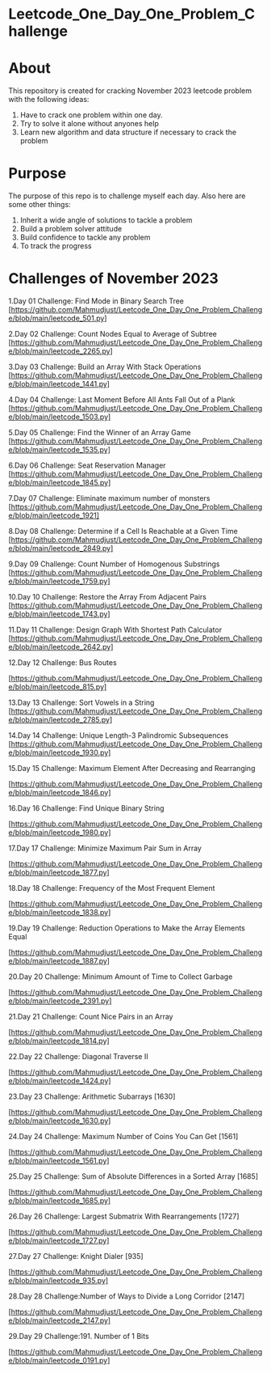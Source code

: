 # Leetcode_One_Day_One_Problem_Challenge


# About

This repository is created for cracking November 2023 leetcode problem with the following ideas:

1. Have to crack one problem within one day.
2. Try to solve it alone without anyones help
3. Learn new algorithm and data structure if necessary  to crack the problem 



# Purpose

The purpose of this repo  is to challenge myself each day. Also here are some other things:

1. Inherit a wide angle of solutions to tackle a problem
3. Build a problem solver attitude
4. Build confidence to tackle any problem
5. To track the progress 

# Challenges of November 2023

1.Day 01 Challenge: Find Mode in Binary Search Tree [https://github.com/Mahmudjust/Leetcode_One_Day_One_Problem_Challenge/blob/main/leetcode_501.py]


2.Day 02 Challenge: Count Nodes Equal to Average of Subtree [https://github.com/Mahmudjust/Leetcode_One_Day_One_Problem_Challenge/blob/main/leetcode_2265.py]


3.Day 03 Challenge: Build an Array With Stack Operations [https://github.com/Mahmudjust/Leetcode_One_Day_One_Problem_Challenge/blob/main/leetcode_1441.py]


4.Day 04 Challenge: Last Moment Before All Ants Fall Out of a Plank [https://github.com/Mahmudjust/Leetcode_One_Day_One_Problem_Challenge/blob/main/leetcode_1503.py]


5.Day 05 Challenge: Find the Winner of an Array Game   [https://github.com/Mahmudjust/Leetcode_One_Day_One_Problem_Challenge/blob/main/leetcode_1535.py]


6.Day 06 Challenge: Seat Reservation Manager  [https://github.com/Mahmudjust/Leetcode_One_Day_One_Problem_Challenge/blob/main/leetcode_1845.py]


7.Day 07 Challenge: Eliminate maximum number of monsters  [https://github.com/Mahmudjust/Leetcode_One_Day_One_Problem_Challenge/blob/main/leetcode_1921]


8.Day 08 Challenge: Determine if a Cell Is Reachable at a Given Time  [https://github.com/Mahmudjust/Leetcode_One_Day_One_Problem_Challenge/blob/main/leetcode_2849.py]


9.Day 09 Challenge: Count Number of Homogenous Substrings  [https://github.com/Mahmudjust/Leetcode_One_Day_One_Problem_Challenge/blob/main/leetcode_1759.py]


10.Day 10 Challenge: Restore the Array From Adjacent Pairs [https://github.com/Mahmudjust/Leetcode_One_Day_One_Problem_Challenge/blob/main/leetcode_1743.py]

11.Day 11 Challenge: Design Graph With Shortest Path Calculator [https://github.com/Mahmudjust/Leetcode_One_Day_One_Problem_Challenge/blob/main/leetcode_2642.py]

12.Day 12 Challenge: Bus Routes 

[https://github.com/Mahmudjust/Leetcode_One_Day_One_Problem_Challenge/blob/main/leetcode_815.py]

13.Day 13 Challenge: Sort Vowels in a String
[https://github.com/Mahmudjust/Leetcode_One_Day_One_Problem_Challenge/blob/main/leetcode_2785.py]

14.Day 14 Challenge: Unique Length-3 Palindromic Subsequences
[https://github.com/Mahmudjust/Leetcode_One_Day_One_Problem_Challenge/blob/main/leetcode_1930.py]

15.Day 15 Challenge: Maximum Element After Decreasing and Rearranging

[https://github.com/Mahmudjust/Leetcode_One_Day_One_Problem_Challenge/blob/main/leetcode_1846.py]

16.Day 16 Challenge: Find Unique Binary String

[https://github.com/Mahmudjust/Leetcode_One_Day_One_Problem_Challenge/blob/main/leetcode_1980.py]

17.Day 17 Challenge: Minimize Maximum Pair Sum in Array 

[https://github.com/Mahmudjust/Leetcode_One_Day_One_Problem_Challenge/blob/main/leetcode_1877.py]

18.Day 18 Challenge: Frequency of the Most Frequent Element

[https://github.com/Mahmudjust/Leetcode_One_Day_One_Problem_Challenge/blob/main/leetcode_1838.py]

19.Day 19 Challenge: Reduction Operations to Make the Array Elements Equal

[https://github.com/Mahmudjust/Leetcode_One_Day_One_Problem_Challenge/blob/main/leetcode_1887.py]

20.Day 20 Challenge: Minimum Amount of Time to Collect Garbage 

[https://github.com/Mahmudjust/Leetcode_One_Day_One_Problem_Challenge/blob/main/leetcode_2391.py]

21.Day 21 Challenge: Count Nice Pairs in an Array

[https://github.com/Mahmudjust/Leetcode_One_Day_One_Problem_Challenge/blob/main/leetcode_1814.py]

22.Day 22 Challenge: Diagonal Traverse II

[https://github.com/Mahmudjust/Leetcode_One_Day_One_Problem_Challenge/blob/main/leetcode_1424.py]


23.Day 23 Challenge: Arithmetic Subarrays [1630]


[https://github.com/Mahmudjust/Leetcode_One_Day_One_Problem_Challenge/blob/main/leetcode_1630.py]

24.Day 24 Challenge: Maximum Number of Coins You Can Get [1561]


[https://github.com/Mahmudjust/Leetcode_One_Day_One_Problem_Challenge/blob/main/leetcode_1561.py]

25.Day 25 Challenge: Sum of Absolute Differences in a Sorted Array [1685]

[https://github.com/Mahmudjust/Leetcode_One_Day_One_Problem_Challenge/blob/main/leetcode_1685.py]

26.Day 26 Challenge: Largest Submatrix With Rearrangements [1727]

[https://github.com/Mahmudjust/Leetcode_One_Day_One_Problem_Challenge/blob/main/leetcode_1727.py]

27.Day 27 Challenge: Knight Dialer [935]

[https://github.com/Mahmudjust/Leetcode_One_Day_One_Problem_Challenge/blob/main/leetcode_935.py]

28.Day 28 Challenge:Number of Ways to Divide a Long Corridor [2147]

[https://github.com/Mahmudjust/Leetcode_One_Day_One_Problem_Challenge/blob/main/leetcode_2147.py]

29.Day 29 Challenge:191. Number of 1 Bits

[https://github.com/Mahmudjust/Leetcode_One_Day_One_Problem_Challenge/blob/main/leetcode_0191.py]

